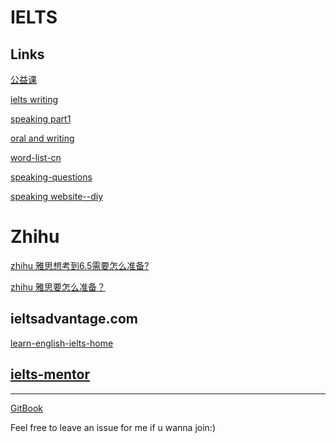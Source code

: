 # IELTS

<!-- toc --> 



## Links

[公益课](https://github.com/lulu920819/IELTS_SYN)

[ielts writing](https://github.com/DimaSalakhov/ielts)

[speaking part1](https://github.com/liuxd/IELTSKiller/tree/master/Speaking/Part1)

[oral and writing](https://github.com/tq0fqeu/ielts)

[word-list-cn](https://github.com/fanhongtao/IELTS/blob/master/IELTS%20Word%20List.txt)

[speaking-questions](https://github.com/Vsfmqueen/ielts)

[speaking website--diy](https://github.com/Soirana/audio-recording)

# Zhihu

[zhihu 雅思想考到6.5需要怎么准备?](http://www.zhihu.com/question/30531622)

[zhihu 雅思要怎么准备？](http://www.zhihu.com/question/19709258)

## ieltsadvantage.com

[learn-english-ielts-home](http://ieltsadvantage.com/2015/03/03/learn-english-ielts-home-free/)



## [ielts-mentor](http://www.ielts-mentor.com/)

---

[GitBook](https://www.gitbook.com/book/minoriwww/ielts/details)

Feel free to leave an issue for me if u wanna join:\)

